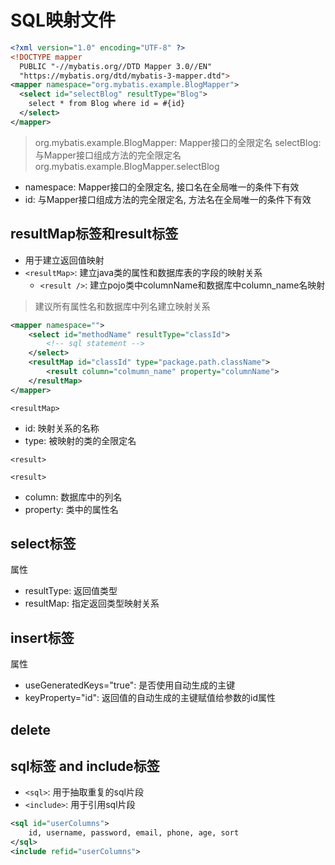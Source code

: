 # SQL映射文件

```xml
<?xml version="1.0" encoding="UTF-8" ?>
<!DOCTYPE mapper
  PUBLIC "-//mybatis.org//DTD Mapper 3.0//EN"
  "https://mybatis.org/dtd/mybatis-3-mapper.dtd">
<mapper namespace="org.mybatis.example.BlogMapper">
  <select id="selectBlog" resultType="Blog">
    select * from Blog where id = #{id}
  </select>
</mapper>
```
> org.mybatis.example.BlogMapper: Mapper接口的全限定名
> selectBlog: 与Mapper接口组成方法的完全限定名org.mybatis.example.BlogMapper.selectBlog

- namespace: Mapper接口的全限定名, 接口名在全局唯一的条件下有效
- id: 与Mapper接口组成方法的完全限定名, 方法名在全局唯一的条件下有效

## resultMap标签和result标签

- 用于建立返回值映射
- `<resultMap>`: 建立java类的属性和数据库表的字段的映射关系
  - `<result />`: 建立pojo类中columnName和数据库中column_name名映射

> 建议所有属性名和数据库中列名建立映射关系

```xml
<mapper namespace="">
    <select id="methodName" resultType="classId">
        <!-- sql statement -->
    </select>
    <resultMap id="classId" type="package.path.className">
        <result column="colmumn_name" property="columnName">
    </resultMap>
</mapper>
```

`<resultMap>`

- id: 映射关系的名称
- type: 被映射的类的全限定名

`<result>`

`<result>`

- column: 数据库中的列名
- property: 类中的属性名

## select标签 

属性

- resultType: 返回值类型
- resultMap: 指定返回类型映射关系

## insert标签

属性

- useGeneratedKeys="true": 是否使用自动生成的主键
- keyProperty="id": 返回值的自动生成的主键赋值给参数的id属性

## delete

## sql标签 and include标签

- `<sql>`: 用于抽取重复的sql片段
- `<include>`: 用于引用sql片段

```xml
<sql id="userColumns">
    id, username, password, email, phone, age, sort
</sql>
<include refid="userColumns">
```
